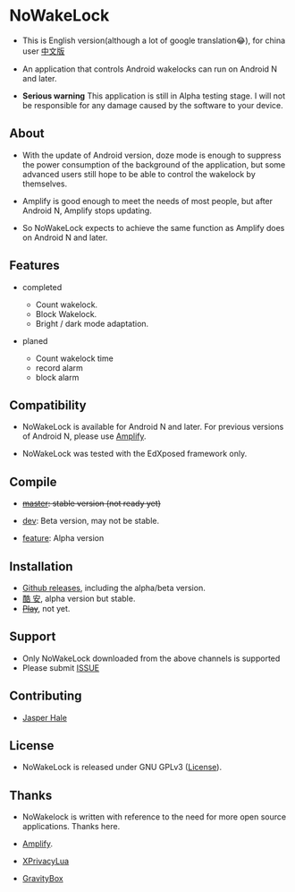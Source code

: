 # NoWakeLock

* This is English version(although a lot of google translation😂), for china user [中文版](https://github.com/Jasper-1024/NoWakeLock/blob/dev/README/README_zh_cn.md)

* An application that controls Android wakelocks can run on Android N and later.

* **Serious warning** This application is still in Alpha testing stage. I will not be responsible for any damage caused by the software to your device.

## About

* With the update of Android version, doze mode is enough to suppress the power consumption of the background of the application, but some advanced users still hope to be able to control the wakelock by themselves.

* Amplify is good enough to meet the needs of most people, but after Android N, Amplify stops updating.

* So NoWakeLock expects to achieve the same function as Amplify does on Android N and later.

## Features

* completed
  * Count wakelock.
  * Block Wakelock.
  * Bright / dark mode adaptation.

* planed
  * Count wakelock time
  * record alarm
  * block alarm

## Compatibility

* NoWakeLock is available for Android N and later. For previous versions of Android N, please use [Amplify](https://github.com/mh0rst/Amplify).

* NoWakeLock was tested with the EdXposed framework only.

## Compile

* ~~[master](https://github.com/Jasper-1024/NoWakeLock): stable version (not ready yet)~~

* [dev](https://github.com/Jasper-1024/NoWakeLock/tree/dev): Beta version, may not be stable.

* [feature](https://github.com/Jasper-1024/NoWakeLock/tree/feature): Alpha version

## Installation

* [Github releases](https://github.com/Jasper-1024/NoWakeLock/releases), including the alpha/beta version.
* [酷 安](https://www.coolapk.com/apk/260112), alpha version but stable.
* ~~[Play](none)~~, not yet.

## Support

* Only NoWakeLock downloaded from the above channels is supported
* Please submit [ISSUE](https://github.com/Jasper-1024/NoWakeLock/issues)

## Contributing

* [Jasper Hale](https://github.com/Jasper-1024)

## License

* NoWakeLock is released under GNU GPLv3 ([License](https://github.com/Jasper-1024/NoWakeLock/blob/master/LICENSE)).

## Thanks

* NoWakelock is written with reference to the need for more open source applications. Thanks here.

* [Amplify](https://github.com/mh0rst/Amplify).
* [XPrivacyLua](https://github.com/M66B/XPrivacyLua)
* [GravityBox](https://github.com/GravityBox/GravityBox)

